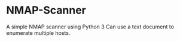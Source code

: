 # NMAP-Scanner
A simple NMAP scanner using Python 3
Can use a text document to enumerate multiple hosts.
